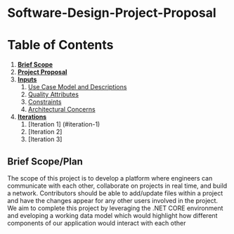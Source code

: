 # Software-Design-Project-Proposal
# Table of Contents
1. [**Brief Scope**](#brief-scope)
2. [**Project Proposal**](/SOFE3650%20-%20Project%20Proposal.pdf)
3. [**Inputs**](/Inputs/)
    1. [Use Case Model and Descriptions](/UseCases.pdf)
    2. [Quality Attributes](/Quality%20Attributes.pdf)
    3. [Constraints](/Constraints.pdf)
    4. [Architectural Concerns](/Concerns.pdf)
4. [**Iterations**](/Iterations/)
    1. [Iteration 1] (#iteration-1)
    2. [Iteration 2]
    3. [Iteration 3]

## Brief Scope/Plan
The scope of this project is to develop a platform where engineers can communicate with each other, collaborate on projects in real time, and build a network. Contributors should be able to add/update files within a project and have the changes appear for any other users involved in the project. We aim to complete this project by leveraging the .NET CORE environment and eveloping a working data model which would highlight how different components of our application would interact with each other
